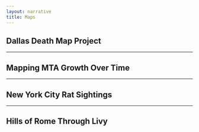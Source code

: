 ```yaml
---
layout: narrative
title: Maps
---
```


## Dallas Death Map Project

---

## Mapping MTA Growth Over Time

---

## New York City Rat Sightings

---

## Hills of Rome Through Livy
